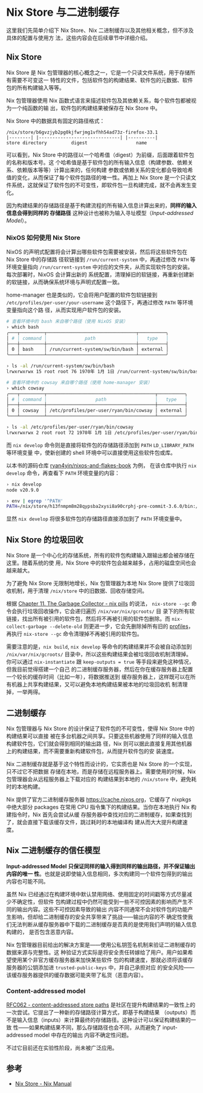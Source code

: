 # Nix Store 与二进制缓存

这里我们先简单介绍下 Nix Store、Nix 二进制缓存以及其他相关概念，但不涉及具体的配置与使用方
法，这些内容会在后续章节中详细介绍。

## Nix Store

Nix Store 是 Nix 包管理器的核心概念之一，它是一个只读文件系统，用于存储所有需要不可变这一
特性的文件，包括软件包的构建结果、软件包的元数据、软件包的所有构建输入等等。

Nix 包管理器使用 Nix 函数式语言来描述软件包及其依赖关系，每个软件包都被视为一个纯函数的输
出，软件包的构建结果被保存在 Nix Store 中。

Nix Store 中的数据具有固定的路径格式：

```
/nix/store/b6gvzjyb2pg0kjfwrjmg1vfhh54ad73z-firefox-33.1
|--------| |------------------------------| |----------|
store directory         digest                  name
```

可以看到，Nix Store 中的路径以一个哈希值（digest）为前缀，后面跟着软件包的名称和版本号。这
个哈希值是基于软件包的所有输入信息（构建参数、依赖关系、依赖版本等等）计算出来的，任何构建
参数或依赖关系的变化都会导致哈希值的变化，从而保证了每个软件包路径的唯一性。再加上 Nix
Store 是一个只读文件系统，这就保证了软件包的不可变性，即软件包一旦构建完成，就不会再发生变
化。

因为构建结果的存储路径是基于构建流程的所有输入信息计算出来的，**同样的输入信息会得到同样的
存储路径** 这种设计也被称为输入寻址模型（_Input-addressed Model_）。

### NixOS 如何使用 Nix Store

NixOS 的声明式配置将会计算出哪些软件包需要被安装，然后将这些软件包在 Nix Store 中的存储路
径软链接到 `/run/current-system` 中，再通过修改 `PATH` 等环境变量指向
`/run/current-system` 中对应的文件夹，从而实现软件包的安装。每次部署时，NixOS 会计算出新的
系统配置，清理掉旧的软链接，再重新创建新的软链接，从而确保系统环境与声明式配置一致。

home-manager 也是类似的，它会将用户配置的软件包软链接到
`/etc/profiles/per-user/your-username` 这个路径下，再通过修改 `PATH` 等环境变量指向这个路
径，从而实现用户软件包的安装。

```bash
# 查看环境中的 bash 来自哪个路径（使用 NixOS 安装）
› which bash
╭───┬─────────┬─────────────────────────────────┬──────────╮
│ # │ command │              path               │   type   │
├───┼─────────┼─────────────────────────────────┼──────────┤
│ 0 │ bash    │ /run/current-system/sw/bin/bash │ external │
╰───┴─────────┴─────────────────────────────────┴──────────╯

› ls -al /run/current-system/sw/bin/bash
lrwxrwxrwx 15 root root 76 1970年 1月 1日 /run/current-system/sw/bin/bash -> /nix/store/1zslabm02hi75anb2w8zjrqwzgs0vrs3-bash-interactive-5.2p26/bin/bash

# 查看环境中的 cowsay 来自哪个路径（使用 home-manager 安装）
› which cowsay
╭───┬─────────┬────────────────────────────────────────┬──────────╮
│ # │ command │                  path                  │   type   │
├───┼─────────┼────────────────────────────────────────┼──────────┤
│ 0 │ cowsay  │ /etc/profiles/per-user/ryan/bin/cowsay │ external │
╰───┴─────────┴────────────────────────────────────────┴──────────╯

› ls -al /etc/profiles/per-user/ryan/bin/cowsay
lrwxrwxrwx 2 root root 72 1970年 1月 1日 /etc/profiles/per-user/ryan/bin/cowsay -> /nix/store/w2czyf82gxz4vy9kzsdhr88112bmc0c1-home-manager-path/bin/cowsay
```

而 `nix develop` 命令则是直接将软件包的存储路径添加到 `PATH` `LD_LIBRARY_PATH` 等环境变量
中，使新创建的 shell 环境中可以直接使用这些软件包或库。

以本书的源码仓库
[ryan4yin/nixos-and-flakes-book](https://github.com/ryan4yin/nixos-and-flakes-book) 为例，
在该仓库中执行 `nix develop` 命令，再查看下 `PATH` 环境变量的内容：

```bash
› nix develop
node v20.9.0

› env | egrep '^PATH'
PATH=/nix/store/h13fnmpm8m28qypsba2xysi8a90crphj-pre-commit-3.6.0/bin:/nix/store/2mqyvwp96d4jynsnzgacdk5rg1kx2a9a-node2nix-1.11.0/bin:/nix/store/a1hckfqzyys4rfgbdy5kmb5w0zdr55i5-nodejs-20.9.0/bin:/nix/store/gjrfcl2bhv7kbj883k7b18n2aprgv4rf-pnpm-8.10.2/bin:/nix/store/z6jfxqyj1wq62iv1gn5b5d9ms6qigkg0-yarn-1.22.19/bin:/nix/store/2k5irl2cfw5m37r3ibmpq4f7jndb41a8-prettier-3.0.3/bin:/nix/store/zrs710jpfn7ngy5z4c6rrwwjq33b2a0y-git-2.42.0/bin:/nix/store/dkmyyrkyl0racnhsaiyf7rxf43yxhx92-typos-1.16.23/bin:/nix/store/imli2in1nr1h8qh7zh62knygpl2zj66l-alejandra-3.0.0/bin:/nix/store/85jldj870vzcl72yz03labc93bwvqayx-patchelf-0.15.0/bin:/nix/store/90h6k8ylkgn81k10190v5c9ldyjpzgl9-gcc-wrapper-12.3.0/bin:/nix/store/hf2gy3km07d5m0p1lwmja0rg9wlnmyr7-gcc-12.3.0/bin:/nix/store/cx01qk0qyylvkgisbwc7d3pk8sliccgh-glibc-2.38-27-bin/bin:/nix/store/bblyj5b3ii8n6v4ra0nb37cmi3lf8rz9-coreutils-9.3/bin:/nix/store/1alqjnr40dsk7cl15l5sn5y2zdxidc1v-binutils-wrapper-2.40/bin:/nix/store/1fn92b0783crypjcxvdv6ycmvi27by0j-binutils-2.40/bin:/nix/store/bblyj5b3ii8n6v4ra0nb37cmi3lf8rz9-coreutils-9.3/bin:/nix/store/l974pi8a5yqjrjlzmg6apk0jwjv81yqw-findutils-4.9.0/bin:/nix/store/8q25nyfirzsng6p57yp8hsaldqqbc7dg-diffutils-3.10/bin:/nix/store/9c5qm297qnvwcf7j0gm01qrslbiqz8rs-gnused-4.9/bin:/nix/store/rx2wig5yhpbwhnqxdy4z7qivj9ln7fab-gnugrep-3.11/bin:/nix/store/7wfya2k95zib8jl0jk5hnbn856sqcgfk-gawk-5.2.2/bin:/nix/store/xpidksbd07in3nd4sjx79ybwwy81b338-gnutar-1.35/bin:/nix/store/202iqv4bd7lh6f7fpy48p7q4d96lqdp7-gzip-1.13/bin:/nix/store/ik7jardq92dxw3fnz3vmlcgi9c8dwwdq-bzip2-1.0.8-bin/bin:/nix/store/v4iswb5kwj33l46dyh2zqh0nkxxlr3mz-gnumake-4.4.1/bin:/nix/store/q1c2flcykgr4wwg5a6h450hxbk4ch589-bash-5.2-p15/bin:/nix/store/cbj1ph7zi009m53hxs90idl1f5i9i941-patch-2.7.6/bin:/nix/store/76z4cjs7jj45ixk12yy6k5z2q2djk2jb-xz-5.4.4-bin/bin:/nix/store/qmfxld7qhk8qxlkx1cm4bkplg1gh6jgj-file-5.45/bin:/home/ryan/.local/bin:/home/ryan/go/bin:/home/ryan/.config/emacs/bin:/home/ryan/.local/bin:/home/ryan/go/bin:/home/ryan/.config/emacs/bin:/nix/store/jsc6jydv5zjpb3dvh0lxw2dzxmv3im9l-kitty-0.32.1/bin:/nix/store/ihpdcszhj8bdmyr0ygvalqw9zagn0jjz-imagemagick-7.1.1-28/bin:/nix/store/2bm2yd5jqlwf6nghlyp7z88g28j9n8r0-ncurses-6.4-dev/bin:/run/wrappers/bin:/guix/current/bin:/home/ryan/.guix-home/profile/bin:/home/ryan/.guix-profile/bin:/home/ryan/.nix-profile/bin:/nix/profile/bin:/home/ryan/.local/state/nix/profile/bin:/etc/profiles/per-user/ryan/bin:/nix/var/nix/profiles/default/bin:/run/current-system/sw/bin:/nix/store/c53f8hagyblvx52zylsnqcc0b3nxbrcl-binutils-wrapper-2.40/bin:/nix/store/fpagbmzdplgky01grwhxcsazvhynv1nz-pciutils-3.10.0/bin:/nix/store/4cjqvbp1jbkps185wl8qnbjpf8bdy8j9-gcc-wrapper-13.2.0/bin
```

显然 `nix develop` 将很多软件包的存储路径直接添加到了 `PATH` 环境变量中。

## Nix Store 的垃圾回收

Nix Store 是一个中心化的存储系统，所有的软件包构建输入跟输出都会被存储在这里。随着系统的使
用，Nix Store 中的软件包会越来越多，占用的磁盘空间也会越来越大。

为了避免 Nix Store 无限制地增长，Nix 包管理器为本地 Nix Store 提供了垃圾回收机制，用于清理
`/nix/store` 中的旧数据、回收存储空间。

根据
[Chapter 11. The Garbage Collector - nix pills](https://nixos.org/guides/nix-pills/garbage-collector)
的说法， `nix-store --gc` 命令会执行垃圾回收操作，它会递归遍历 `/nix/var/nix/gcroots/` 目
录下的所有软链接，找出所有被引用的软件包，然后将不再被引用的软件包删除。而
`nix-collect-garbage --delete-old` 则更进一步，它会先删除掉所有旧的
[profiles](https://nixos.org/manual/nix/stable/command-ref/files/profiles)，再执行
`nix-store --gc` 命令清理掉不再被引用的软件包。

需要注意的是，`nix build`, `nix develop` 等命令的构建结果并不会被自动添加到
`/nix/var/nix/gcroots/` 目录中，所以这些构建结果会被垃圾回收机制清理掉。你可以通过
`nix-instantiate` 跟 `keep-outputs = true` 等手段来避免这种情况，但我目前觉得搭建一个自己
的二进制缓存服务器，然后在你在缓存服务器上配置一个较长的缓存时间（比如一年），将数据推送到
缓存服务器上，这样既可以在所有机器上共享构建结果，又可以避免本地构建结果被本地的垃圾回收机
制清理掉，一举两得。

## 二进制缓存

Nix 包管理器与 Nix Store 的设计保证了软件包的不可变性，使得 Nix Store 中的构建结果可以直接
被在多台机器之间共享。只要这些机器使用了同样的输入信息构建软件包，它们就会得到相同的输出路
径，Nix 则可以据此直接复用其他机器上的构建结果，而不需要重新构建软件包，从而提升软件包的安
装速度。

Nix 二进制缓存就是基于这个特性而设计的，它实质也是 Nix Store 的一个实现，只不过它不把数据
存储在本地，而是存储在远程服务器上。需要使用的时候，Nix 包管理器会从远程服务器上下载对应的
构建结果到本地的 `/nix/store` 中，避免耗时的本地构建。

Nix 提供了官方二进制缓存服务器 <https://cache.nixos.org>，它缓存了 nixpkgs 中绝大部分
packages 在常用 CPU 指令集下的构建结果。当你在本地执行 Nix 构建指令时，Nix 首先会尝试从缓
存服务器中查找对应的二进制缓存，如果查找到了，就会直接下载该缓存文件，跳过耗时的本地编译构
建从而大大提升构建速度。

## Nix 二进制缓存的信任模型

**Input-addressed Model** **只保证同样的输入得到同样的输出路径，并不保证输出内容的唯一
性**。也就是说即使输入信息相同，多次构建同一个软件包得到的输出内容也可能不同。

虽然 Nix 已经通过在构建环境中默认禁用网络、使用固定的时间戳等方式尽量减少不确定性，但软件
包构建过程中仍然可能受到一些不可控因素的影响而产生不同的输出内容。这些不可控因素导致的输出
内容不同通常不会对软件包的功能产生影响，但却给二进制缓存的安全共享带来了挑战——输出内容的不
确定性使我们无法判断从缓存服务器中下载的二进制缓存是否真的是使用我们声明的输入信息构建的，
是否包含恶意内容。

Nix 包管理器目前给出的解决方案是——使用公私钥签名机制来验证二进制缓存的数据来源与完整性。这
种验证方式实际是将安全责任转嫁给了用户。用户如果希望使用某个非官方缓存服务器来加快某些软件
包的构建速度，那就必须将该缓存服务器的公钥添加进 `trusted-public-keys` 中，并自己承担对应
的安全风险——该缓存服务器提供的缓存数据可能夹带了私货（恶意内容）。

### Content-addressed model

[RFC062 - content-addressed store paths](https://github.com/NixOS/rfcs/blob/master/rfcs/0062-content-addressed-paths.md)
是社区在提升构建结果的一致性上的一次尝试。它提出了一种新的存储路径计算方式，即基于构建结果
（outputs）而不是输入信息（inputs）来计算最终的存储路径。这种设计可以保证构建结果的一致
性——如果构建结果不同，那么存储路径也会不同，从而避免了 input-addressed model 中存在的输出
内容不确定性问题。

不过它目前还在实验性阶段，尚未被广泛应用。

## 参考

- [Nix Store - Nix Manual](https://nixos.org/manual/nix/stable/store/)
